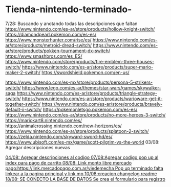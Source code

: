 # Tienda-nintendo-terminado-
7/28: Buscando y anotando todas las descripciones que faltan 
https://www.nintendo.com/es-ar/store/products/hollow-knight-switch/
https://diamondpearl.pokemon.com/es-es/
https://www.monsterhunter.com/rise/es/
https://www.nintendo.com/es-ar/store/products/metroid-dread-switch/
https://www.nintendo.com/es-ar/store/products/pokken-tournament-dx-switch/
https://www.smashbros.com/es_ES/
https://www.nintendo.com/store/products/fire-emblem-three-houses-switch/
https://www.nintendo.com/es-ar/store/products/super-mario-maker-2-switch/
https://swordshield.pokemon.com/en-us/

https://www.nintendo.com/es-mx/store/products/persona-5-strikers-switch/
https://www.lego.com/es-ar/themes/star-wars/games/skywalker-saga
https://www.nintendo.com/es-ar/store/products/triangle-strategy-switch/
https://www.nintendo.com/es-ar/store/products/warioware-get-it-together-switch/
https://www.nintendo.com/es-ar/store/products/bravely-default-ii-switch/
https://pokemonletsgo.pokemon.com/es-es/
https://www.nintendo.com/es-ar/store/products/no-more-heroes-3-switch/
https://mariokart8.nintendo.com/es/
https://animalcrossing.nintendo.com/new-horizons/es/
https://www.nintendo.com/es-ar/store/products/splatoon-2-switch/
https://zelda.nintendo.com/skyward-sword-hd/es/
https://www.ubisoft.com/es-mx/game/scott-pilgrim-vs-the-world
03/08: Agregar descripciones nuevas 

<a title="" href="">
04/08: Agregar descripciones al codigo 
07/08:Agregar codigo pop up al index para pago de carrito
08/08:
  Link monto libre mercado pago:https://link.mercadopago.com.ar/viedemecha
  Pop up terminado falta linkear a la pagina principal y link mp
10/08:creacion changelog readme
18/08: SE CONECTO LA BASE DE DATOS 
Se crea el formulario para registro
